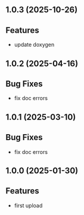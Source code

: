 ## 1.0.3 (2025-10-26)

## Features

- update doxygen

## 1.0.2 (2025-04-16)

## Bug Fixes

- fix doc errors

## 1.0.1 (2025-03-10)

## Bug Fixes

- fix doc errors

## 1.0.0 (2025-01-30)

## Features

- first upload

